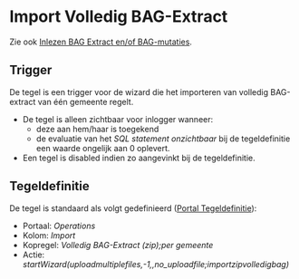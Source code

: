 # Import Volledig BAG-Extract

Zie ook [Inlezen BAG Extract en/of BAG-mutaties](../programmablokken/inlezen_bag-extract_en_bag-mutaties.md).

## Trigger

De tegel is een trigger voor de wizard die het importeren van volledig BAG-extract van één gemeente regelt.

- De tegel is alleen zichtbaar voor inlogger wanneer:
  - deze aan hem/haar is toegekend
  - de evaluatie van het _SQL statement onzichtbaar_ bij de tegeldefinitie een waarde ongelijk aan 0 oplevert.
- Een tegel is disabled indien zo aangevinkt bij de tegeldefinitie.

## Tegeldefinitie

De tegel is standaard als volgt gedefinieerd ([Portal Tegeldefinitie](../../../../instellen_inrichtenn_inrichten/portaldefinitie/portal_tegel.md)):

- Portaal: _Operations_
- Kolom: _Import_
- Kopregel: _Volledig BAG-Extract (zip);per gemeente_
- Actie: _startWizard(uploadmultiplefiles,-1,,no_uploadfile;importzipvolledigbag)_
